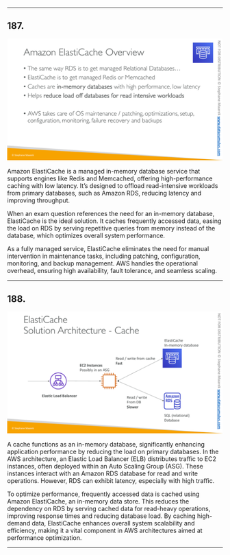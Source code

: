 
---

## 187. 
![alt text](https://github.com/mistertandon/aws-clf-co2-slides-by-stephane-maarek/blob/main/s9/187.png)

Amazon ElastiCache is a managed in-memory database service that supports engines like Redis and Memcached, offering high-performance caching with low latency. It’s designed to offload read-intensive workloads from primary databases, such as Amazon RDS, reducing latency and improving throughput.

When an exam question references the need for an in-memory database, ElastiCache is the ideal solution. It caches frequently accessed data, easing the load on RDS by serving repetitive queries from memory instead of the database, which optimizes overall system performance.

As a fully managed service, ElastiCache eliminates the need for manual intervention in maintenance tasks, including patching, configuration, monitoring, and backup management. AWS handles the operational overhead, ensuring high availability, fault tolerance, and seamless scaling.

---

## 188. 
![alt text](https://github.com/mistertandon/aws-clf-co2-slides-by-stephane-maarek/blob/main/s9/188.png)

A cache functions as an in-memory database, significantly enhancing application performance by reducing the load on primary databases. In the AWS architecture, an Elastic Load Balancer (ELB) distributes traffic to EC2 instances, often deployed within an Auto Scaling Group (ASG). These instances interact with an Amazon RDS database for read and write operations. However, RDS can exhibit latency, especially with high traffic.

To optimize performance, frequently accessed data is cached using Amazon ElastiCache, an in-memory data store. This reduces the dependency on RDS by serving cached data for read-heavy operations, improving response times and reducing database load. By caching high-demand data, ElastiCache enhances overall system scalability and efficiency, making it a vital component in AWS architectures aimed at performance optimization.

---
